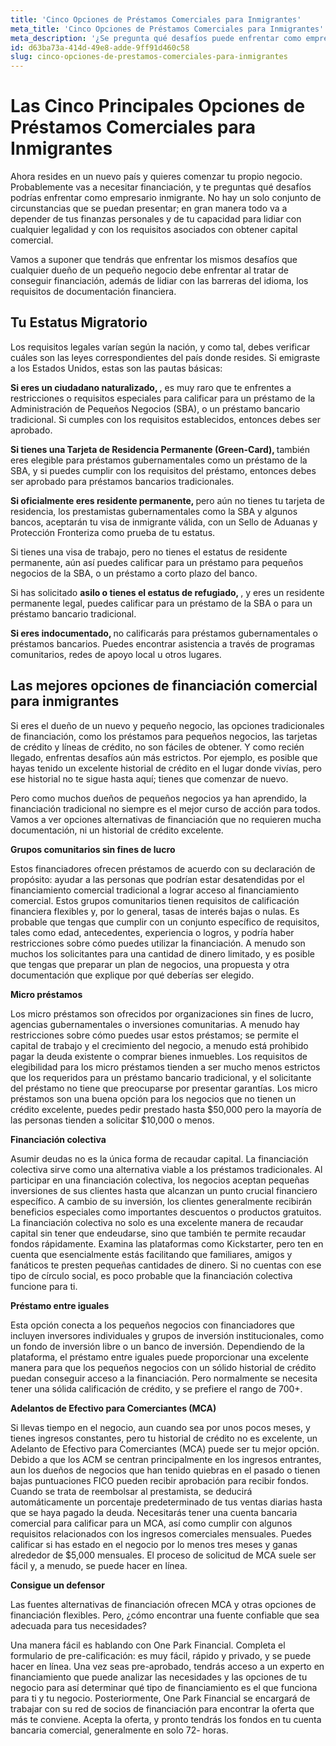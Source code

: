 ```yaml
---
title: 'Cinco Opciones de Préstamos Comerciales para Inmigrantes'
meta_title: 'Cinco Opciones de Préstamos Comerciales para Inmigrantes'
meta_description: '¿Se pregunta qué desafíos puede enfrentar como empresario inmigrante? Esto es lo que necesita saber para obtener fondos para su pequeña empresa de manera inmediata.'
id: d63ba73a-414d-49e8-adde-9ff91d460c58
slug: cinco-opciones-de-prestamos-comerciales-para-inmigrantes
---
```

<h1>Las Cinco Principales Opciones de Préstamos Comerciales para Inmigrantes</h1>

<p>Ahora resides en un nuevo país y quieres comenzar tu propio negocio. Probablemente vas a necesitar financiación, y te preguntas qué desafíos podrías enfrentar como empresario inmigrante. No hay un solo conjunto de circunstancias que se puedan presentar; en gran manera todo va a depender de tus finanzas personales y de tu capacidad para lidiar con cualquier legalidad y con los requisitos asociados con obtener capital comercial.</p> 

<p>Vamos a suponer que tendrás que enfrentar los mismos desafíos que cualquier dueño de un pequeño negocio debe enfrentar al tratar de conseguir financiación, además de lidiar con las barreras del idioma, los requisitos de documentación financiera.</p>

<H2>Tu Estatus Migratorio</H2>

<p>Los requisitos legales varían según la nación, y como tal, debes verificar cuáles son las leyes correspondientes del país donde resides. Si emigraste a los Estados Unidos, estas son las pautas básicas:</p>

<p><strong>Si eres un ciudadano naturalizado, </strong>, es muy raro que te enfrentes a restricciones o requisitos especiales para calificar para un préstamo de la Administración de Pequeños Negocios (SBA), o un préstamo bancario tradicional. Si cumples con los requisitos establecidos, entonces debes ser aprobado.</p>

<p><strong>Si tienes una Tarjeta de Residencia Permanente (Green-Card), </strong>también eres elegible para préstamos gubernamentales como un préstamo de la SBA, y si puedes cumplir con los requisitos del préstamo, entonces debes ser aprobado para préstamos bancarios tradicionales. </p>

<p><strong>Si oficialmente eres residente permanente, </strong> pero aún no tienes tu tarjeta de residencia, los prestamistas gubernamentales como la SBA y algunos bancos, aceptarán tu visa de inmigrante válida, con un Sello de Aduanas y Protección Fronteriza como prueba de tu estatus.</p>

<p>Si tienes una visa de trabajo, pero no tienes el estatus de residente permanente, aún así puedes calificar para un préstamo para pequeños negocios de la SBA, o un préstamo a corto plazo del banco. </p>

<p>Si has solicitado <strong> asilo o tienes el estatus de refugiado, </strong>, y eres un residente permanente legal, puedes calificar para un préstamo de la SBA o para un préstamo bancario tradicional. </p>

<p><strong>Si eres indocumentado, </strong> no calificarás para préstamos gubernamentales o préstamos bancarios. Puedes encontrar asistencia a través de programas comunitarios, redes de apoyo local u otros lugares.</p>

<H2>Las mejores opciones de financiación comercial para inmigrantes</H2>

<p>Si eres el dueño de un nuevo y pequeño negocio, las opciones tradicionales de financiación, como los préstamos para pequeños negocios, las tarjetas de crédito y líneas de crédito, no son fáciles de obtener. Y como recién llegado, enfrentas desafíos aún más estrictos. Por ejemplo, es posible que hayas tenido un excelente historial de crédito en el lugar donde vivías, pero ese historial no te sigue hasta aquí; tienes que comenzar de nuevo.</p>

<p>Pero como muchos dueños de pequeños negocios ya han aprendido, la financiación tradicional no siempre es el mejor curso de acción para todos. Vamos a ver opciones alternativas de financiación que no requieren mucha documentación, ni un historial de crédito excelente.</p>

<p><strong>Grupos comunitarios sin fines de lucro</strong></p>

<p>Estos financiadores ofrecen préstamos de acuerdo con su declaración de propósito: ayudar a las personas que podrían estar desatendidas por el financiamiento comercial tradicional a lograr acceso al financiamiento comercial. Estos grupos comunitarios tienen requisitos de calificación financiera flexibles y, por lo general, tasas de interés bajas o nulas. Es probable que tengas que cumplir con un conjunto específico de requisitos, tales como edad, antecedentes, experiencia o logros, y podría haber restricciones sobre cómo puedes utilizar la financiación. A menudo son muchos los solicitantes para una cantidad de dinero limitado, y es posible que tengas que preparar un plan de negocios, una propuesta y otra documentación que explique por qué deberías ser elegido. </p>

<p><strong>Micro préstamos</strong></p>

<p>Los micro préstamos son ofrecidos por organizaciones sin fines de lucro, agencias gubernamentales o inversiones comunitarias. A menudo hay restricciones sobre cómo puedes usar estos préstamos; se permite el capital de trabajo y el crecimiento del negocio, a menudo está prohibido pagar la deuda existente o comprar bienes inmuebles. Los requisitos de elegibilidad para los micro préstamos tienden a ser mucho menos estrictos que los requeridos para un préstamo bancario tradicional, y el solicitante del préstamo no tiene que preocuparse por presentar garantías. Los micro préstamos son una buena opción para los negocios que no tienen un crédito excelente, puedes pedir prestado hasta $50,000 pero la mayoría de las personas tienden a solicitar $10,000 o menos. </p>

<p><strong>Financiación colectiva</strong></p>

<p>Asumir deudas no es la única forma de recaudar capital. La financiación colectiva sirve como una alternativa viable a los préstamos tradicionales. Al participar en una financiación colectiva, los negocios aceptan pequeñas inversiones de sus clientes hasta que alcanzan un punto crucial financiero específico. A cambio de su inversión, los clientes generalmente recibirán beneficios especiales como importantes descuentos o productos gratuitos. La financiación colectiva no solo es una excelente manera de recaudar capital sin tener que endeudarse, sino que también te permite recaudar fondos rápidamente. Examina las plataformas como Kickstarter, pero ten en cuenta que esencialmente estás facilitando que familiares, amigos y fanáticos te presten pequeñas cantidades de dinero. Si no cuentas con ese tipo de círculo social, es poco probable que la financiación colectiva funcione para ti.</p>

<p><strong>Préstamo entre iguales</strong></p>

<p>Esta opción conecta a los pequeños negocios con financiadores que incluyen inversores individuales y grupos de inversión institucionales, como un fondo de inversión libre o un banco de inversión. Dependiendo de la plataforma, el préstamo entre iguales puede proporcionar una excelente manera para que los pequeños negocios con un sólido historial de crédito puedan conseguir acceso a la financiación. Pero normalmente se necesita tener una sólida calificación de crédito, y se prefiere el rango de 700+.</p>

<p><strong>Adelantos de Efectivo para Comerciantes (MCA)</strong></p>

<p>Si llevas tiempo en el negocio, aun cuando sea por unos pocos meses, y tienes ingresos constantes, pero tu historial de crédito no es excelente, un Adelanto de Efectivo para Comerciantes (MCA) puede ser tu mejor opción. Debido a que los ACM se centran principalmente en los ingresos entrantes, aun los dueños de negocios que han tenido quiebras en el pasado o tienen bajas puntuaciones FICO pueden recibir aprobación para recibir fondos. Cuando se trata de reembolsar al prestamista, se deducirá automáticamente un porcentaje predeterminado de tus ventas diarias hasta que se haya pagado la deuda. Necesitarás tener una cuenta bancaria comercial para calificar para un MCA, así como cumplir con algunos requisitos relacionados con los ingresos comerciales mensuales. Puedes calificar si has estado en el negocio por lo menos tres meses y ganas alrededor de $5,000 mensuales. El proceso de solicitud de MCA suele ser fácil y, a menudo, se puede hacer en línea. </p>

<p><strong>Consigue un defensor</strong></p>

<p>Las fuentes alternativas de financiación ofrecen MCA y otras opciones de financiación flexibles. Pero, ¿cómo encontrar una fuente confiable que sea adecuada para tus necesidades?</p>

<p>Una manera fácil es hablando con One Park Financial. Completa el formulario de pre-calificación: es muy fácil, rápido y privado, y se puede hacer en línea. Una vez seas pre-aprobado, tendrás acceso a un experto en financiamiento que puede analizar las necesidades y las opciones de tu negocio para así determinar qué tipo de financiamiento es el que funciona para ti y tu negocio. Posteriormente, One Park Financial se encargará de trabajar con su red de socios de financiación para encontrar la oferta que más te conviene. Acepta la oferta, y pronto tendrás los fondos en tu cuenta bancaria comercial, generalmente en solo 72- horas.</p>